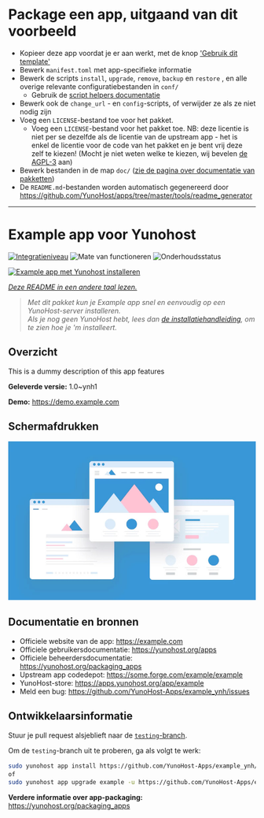 # Package een app, uitgaand van dit voorbeeld

- Kopieer deze app voordat je er aan werkt, met de knop ['Gebruik dit template'](https://github.com/new?template_name=example_ynh&template_owner=YunoHost)
- Bewerk `manifest.toml` met app-specifieke informatie
- Bewerk de scripts `install`, `upgrade`, `remove`, `backup` en `restore` , en alle overige relevante configuratiebestanden in `conf/`
  - Gebruik de [script helpers documentatie](https://yunohost.org/packaging_apps_helpers)
- Bewerk ook de `change_url` - en `config`-scripts, of verwijder ze als ze niet nodig zijn
- Voeg een `LICENSE`-bestand toe voor het pakket.
  - Voeg een `LICENSE`-bestand voor het pakket toe. NB: deze licentie is niet per se dezelfde als de licentie van de upstream app - het is enkel de licentie voor de code van het pakket en je bent vrij deze zelf te kiezen! (Mocht je niet weten welke te kiezen, wij bevelen [de AGPL-3](https://www.gnu.org/licenses/agpl-3.0.txt) aan)
- Bewerk bestanden in de map `doc/` ([zie de pagina over documentatie van 
pakketten](https://yunohost.org/packaging_app_doc))
- De `README.md`-bestanden worden automatisch gegenereerd door <https://github.com/YunoHost/apps/tree/master/tools/readme_generator>

---
<!--
NB: Deze README is automatisch gegenereerd door <https://github.com/YunoHost/apps/tree/master/tools/readme_generator>
Hij mag NIET handmatig aangepast worden.
-->

# Example app voor Yunohost

[![Integratieniveau](https://dash.yunohost.org/integration/example.svg)](https://ci-apps.yunohost.org/ci/apps/example/) ![Mate van functioneren](https://ci-apps.yunohost.org/ci/badges/example.status.svg) ![Onderhoudsstatus](https://ci-apps.yunohost.org/ci/badges/example.maintain.svg)

[![Example app met Yunohost installeren](https://install-app.yunohost.org/install-with-yunohost.svg)](https://install-app.yunohost.org/?app=example)

*[Deze README in een andere taal lezen.](./ALL_README.md)*

> *Met dit pakket kun je Example app snel en eenvoudig op een YunoHost-server installeren.*  
> *Als je nog geen YunoHost hebt, lees dan [de installatiehandleiding](https://yunohost.org/install), om te zien hoe je 'm installeert.*

## Overzicht

This is a dummy description of this app features


**Geleverde versie:** 1.0~ynh1

**Demo:** <https://demo.example.com>

## Schermafdrukken

![Schermafdrukken van Example app](./doc/screenshots/example.jpg)

## Documentatie en bronnen

- Officiele website van de app: <https://example.com>
- Officiele gebruikersdocumentatie: <https://yunohost.org/apps>
- Officiele beheerdersdocumentatie: <https://yunohost.org/packaging_apps>
- Upstream app codedepot: <https://some.forge.com/example/example>
- YunoHost-store: <https://apps.yunohost.org/app/example>
- Meld een bug: <https://github.com/YunoHost-Apps/example_ynh/issues>

## Ontwikkelaarsinformatie

Stuur je pull request alsjeblieft naar de [`testing`-branch](https://github.com/YunoHost-Apps/example_ynh/tree/testing).

Om de `testing`-branch uit te proberen, ga als volgt te werk:

```bash
sudo yunohost app install https://github.com/YunoHost-Apps/example_ynh/tree/testing --debug
of
sudo yunohost app upgrade example -u https://github.com/YunoHost-Apps/example_ynh/tree/testing --debug
```

**Verdere informatie over app-packaging:** <https://yunohost.org/packaging_apps>
